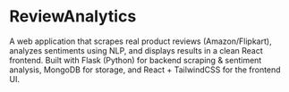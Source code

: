 # ReviewAnalytics
A web application that scrapes real product reviews (Amazon/Flipkart), analyzes sentiments using NLP, and displays results in a clean React frontend. Built with Flask (Python) for backend scraping &amp; sentiment analysis, MongoDB for storage, and React + TailwindCSS for the frontend UI.

